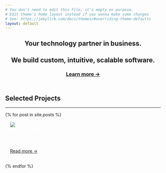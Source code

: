 ```yaml
---
# You don't need to edit this file, it's empty on purpose.
# Edit theme's home layout instead if you wanna make some changes
# See: https://jekyllrb.com/docs/themes/#overriding-theme-defaults
layout: default
---
```


<article>
  <header class="hero animated fadeInUp">
    <div class="mdc-layout-grid">
      <div class="mdc-layout-grid__cell mdc-layout-grid__cell--span-2 mdc-layout-grid__cell--span-0-phone">
      </div>
      <div class="mdc-layout-grid__cell mdc-layout-grid__cell--span-8 mdc-layout-grid__cell--span-4-phone">
        <h1 class="mdc-typography--display4">Your technology partner in business.</h1>
        <h2>We build custom, intuitive, scalable software.</h2>
        <h3><a href="{{ site.baseurl }}{% link about.md %}" aria-label="About">Learn more →</a></h3>
      </div>
    </div>
  </header>
  <section class="animated fadeInUp">
    <div class="mdc-layout-grid">
      <div class="mdc-layout-grid__cell mdc-layout-grid__cell--span-2 mdc-layout-grid__cell--span-0-phone">
      </div>
      <div class="mdc-layout-grid__cell mdc-layout-grid__cell--span-8 mdc-layout-grid__cell--span-4-phone">
        <h2 style="margin-top: 0;">Selected Projects</h2>
        <hr />
        {% for post in site.posts %}
          <div class="mdc-card" style="margin-bottom: 16px; padding: 16px; color: white; background-color: {{ post.color }};">
            <div class="mdc-layout-grid" style="--mdc-layout-grid-margin: 0;">
              <div class="mdc-layout-grid__cell mdc-layout-grid__cell--span-5 mdc-layout-grid__cell--span-4-phone">
                <img alt="{{ post.client }}" src="{{ site.url }}/assets/img/{{ post.logo }}" />
              </div>
              <div class="mdc-layout-grid__cell mdc-layout-grid__cell--span-7 mdc-layout-grid__cell--span-4-phone">
                <h3 style="margin-top: 0;">{{ post.client }}</h3>
                <p>{{ post.summary }}</p>
                <span><a href="{{ post.url }}">Read more →</a></span>
              </div>
            </div>
          </div>
        {% endfor %}
      </div>
      <div class="mdc-layout-grid__cell mdc-layout-grid__cell--span-2 mdc-layout-grid__cell--span-0-phone">
      </div>
    </div>
  </section>
</article>